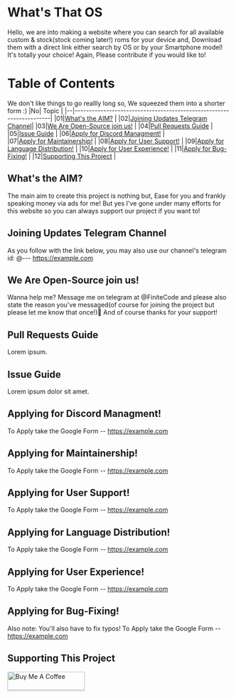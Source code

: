 # What's That OS
Hello, we are into making a website where you can search for all available custom & stock(stock coming later!) roms for your device and, Download them with a direct link either search by OS or by your Smartphone model! It's totally your choice! Again, Please contribute if you would like to!

# Table of Contents
We don't like things to go reallly long so, We squeezed them into a shorter form :)
|No| Topic                                                               |
|--|---------------------------------------------------------------------|
|01|[What's the AIM?](#what-s-the-aim)                                   |
|02|[Joining Updates Telegram Channel](#joining-updates-telegram-channel)|
|03|[We Are Open-Source join us!](#we-are-open-source-join-us)           |
|04|[Pull Requests Guide](#pull-requests-guide)                          |
|05|[Issue Guide](#issue-guide)                                          | 
|06|[Apply for Discord Managment!](#apply-for-discord-managment)         |  
|07|[Apply for Maintainership!](#apply-for-maintainership)               |
|08|[Apply for User Support!](#apply-for-user-support)                   |
|09|[Apply for Language Distribution!](#applt-for-language-distribution) |
|10|[Apply for User Experience!](#apply-for-user-experience)             |
|11|[Apply for Bug-Fixing!](#apply-for-bug-fixing)                       |
|12|[Supporting This Project](#supporting-this-project)                  |

## What's the AIM?
The main aim to create this project is nothing but, Ease for you and frankly speaking money via ads for me! But yes I've gone under many efforts for this website so you can always support our project if you want to! 

## Joining Updates Telegram Channel
As you follow with the link below, you may also use our channel's telegram id: @--- 
https://example.com

## We Are Open-Source join us!
Wanna help me? Message me on telegram at @FiniteCode and please also state the reason you've messaged(of course for joining the project but please let me know that once!)🥱 And of course thanks for your support!

## Pull Requests Guide
Lorem ipsum.

## Issue Guide
Lorem ipsum dolor sit amet.

## Applying for Discord Managment!
To Apply take the Google Form -- https://example.com

## Applying for Maintainership!
To Apply take the Google Form -- https://example.com

## Applying for User Support!
To Apply take the Google Form -- https://example.com

## Applying for Language Distribution!
To Apply take the Google Form -- https://example.com

## Applying for User Experience!
To Apply take the Google Form -- https://example.com

## Applying for Bug-Fixing!
Also note: You'll also have to fix typos!
To Apply take the Google Form -- https://example.com

## Supporting This Project
<a href="https://www.buymeacoffee.com/finitecode" target="_blank"><img src="https://www.buymeacoffee.com/assets/img/custom_images/orange_img.png" alt="Buy Me A Coffee" style="height: 41px !important;width: 174px !important;box-shadow: 0px 3px 2px 0px rgba(190, 190, 190, 0.5) !important;-webkit-box-shadow: 0px 3px 2px 0px rgba(190, 190, 190, 0.5) !important;" ></a>
